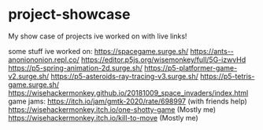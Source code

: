 # project-showcase
My show case of projects ive worked on with live links!

some stuff ive worked on:
https://spacegame.surge.sh/ 
https://ants--anoniononion.repl.co/ 
https://editor.p5js.org/wisemonkey/full/5G-izwvHd 
https://p5-spring-animation-2d.surge.sh/ 
https://p5-platformer-game-v2.surge.sh/ 
https://p5-asteroids-ray-tracing-v3.surge.sh/ 
https://p5-tetris-game.surge.sh/ 
https://wisehackermonkey.github.io/20181009_space_invaders/index.html 
game jams:
https://itch.io/jam/gmtk-2020/rate/698997 (with friends help)
https://wisehackermonkey.itch.io/one-shotty-game (Mostly me)
https://wisehackermonkey.itch.io/kill-to-move (Mostly me)
